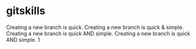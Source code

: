 # gitskills

Creating a new branch is quick.
Creating a new branch is quick & simple.
Creating a new branch is quick AND simple.
Creating a new branch is quick AND simple.
1
